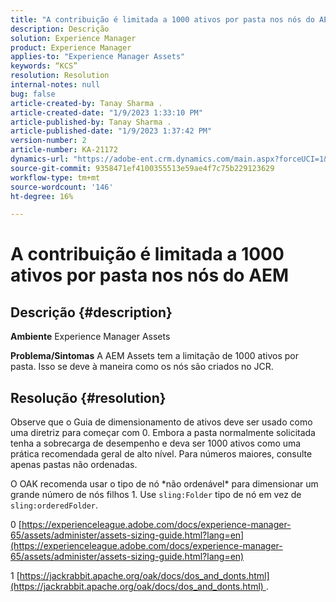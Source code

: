 ```yaml
---
title: "A contribuição é limitada a 1000 ativos por pasta nos nós do AEM"
description: Descrição
solution: Experience Manager
product: Experience Manager
applies-to: "Experience Manager Assets"
keywords: “KCS”
resolution: Resolution
internal-notes: null
bug: false
article-created-by: Tanay Sharma .
article-created-date: "1/9/2023 1:33:10 PM"
article-published-by: Tanay Sharma .
article-published-date: "1/9/2023 1:37:42 PM"
version-number: 2
article-number: KA-21172
dynamics-url: "https://adobe-ent.crm.dynamics.com/main.aspx?forceUCI=1&pagetype=entityrecord&etn=knowledgearticle&id=7f168827-2290-ed11-aad1-6045bd006793"
source-git-commit: 9358471ef4100355513e59ae4f7c75b229123629
workflow-type: tm+mt
source-wordcount: '146'
ht-degree: 16%

---
```


# A contribuição é limitada a 1000 ativos por pasta nos nós do AEM

## Descrição {#description}

<b>Ambiente</b>
Experience Manager Assets


<b>Problema/Sintomas</b>
A AEM Assets tem a limitação de 1000 ativos por pasta. Isso se deve à maneira como os nós são criados no JCR.


## Resolução {#resolution}


Observe que o Guia de dimensionamento de ativos deve ser usado como uma diretriz para começar com 0. Embora a pasta normalmente solicitada tenha a sobrecarga de desempenho e deva ser 1000 ativos como uma prática recomendada geral de alto nível. Para números maiores, consulte apenas pastas não ordenadas.

O OAK recomenda usar o tipo de nó \*não ordenável\* para dimensionar um grande número de nós filhos 1. Use `sling:Folder` tipo de nó em vez de `sling:orderedFolder`.

0 [https://experienceleague.adobe.com/docs/experience-manager-65/assets/administer/assets-sizing-guide.html?lang=en](https://experienceleague.adobe.com/docs/experience-manager-65/assets/administer/assets-sizing-guide.html?lang=en)

1 [https://jackrabbit.apache.org/oak/docs/dos_and_donts.html](https://jackrabbit.apache.org/oak/docs/dos_and_donts.html) .
